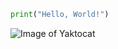 ``` python
print("Hello, World!") 
```


![Image of Yaktocat](https://octodex.github.com/images/yaktocat.png)
